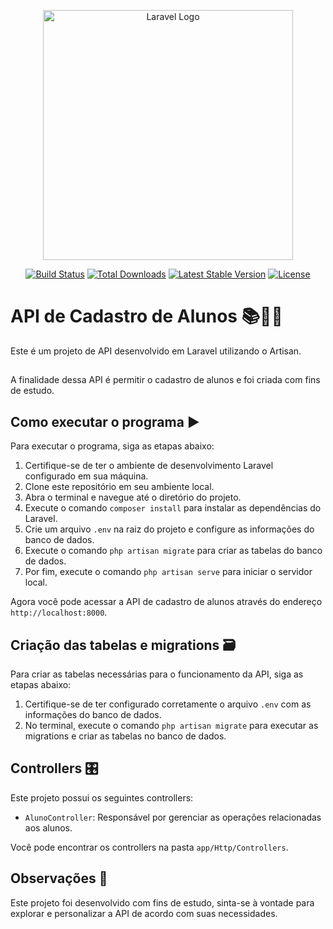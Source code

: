 <p align="center"><a href="https://laravel.com" target="_blank"><img src="https://raw.githubusercontent.com/laravel/art/master/logo-lockup/5%20SVG/2%20CMYK/1%20Full%20Color/laravel-logolockup-cmyk-red.svg" width="400" alt="Laravel Logo"></a></p>

<p align="center">
<a href="https://github.com/laravel/framework/actions"><img src="https://github.com/laravel/framework/workflows/tests/badge.svg" alt="Build Status"></a>
<a href="https://packagist.org/packages/laravel/framework"><img src="https://img.shields.io/packagist/dt/laravel/framework" alt="Total Downloads"></a>
<a href="https://packagist.org/packages/laravel/framework"><img src="https://img.shields.io/packagist/v/laravel/framework" alt="Latest Stable Version"></a>
<a href="https://packagist.org/packages/laravel/framework"><img src="https://img.shields.io/packagist/l/laravel/framework" alt="License"></a>
</p>

# API de Cadastro de Alunos 📚👨‍🎓

Este é um projeto de API desenvolvido em Laravel utilizando o Artisan. 

##

A finalidade dessa API é permitir o cadastro de alunos e foi criada com fins de estudo.

## Como executar o programa ▶️

Para executar o programa, siga as etapas abaixo:

1. Certifique-se de ter o ambiente de desenvolvimento Laravel configurado em sua máquina.
2. Clone este repositório em seu ambiente local.
3. Abra o terminal e navegue até o diretório do projeto.
4. Execute o comando `composer install` para instalar as dependências do Laravel.
5. Crie um arquivo `.env` na raiz do projeto e configure as informações do banco de dados.
6. Execute o comando `php artisan migrate` para criar as tabelas do banco de dados.
7. Por fim, execute o comando `php artisan serve` para iniciar o servidor local.

Agora você pode acessar a API de cadastro de alunos através do endereço `http://localhost:8000`.

## Criação das tabelas e migrations 🗃️

Para criar as tabelas necessárias para o funcionamento da API, siga as etapas abaixo:

1. Certifique-se de ter configurado corretamente o arquivo `.env` com as informações do banco de dados.
2. No terminal, execute o comando `php artisan migrate` para executar as migrations e criar as tabelas no banco de dados.

## Controllers 🎛️

Este projeto possui os seguintes controllers:

- `AlunoController`: Responsável por gerenciar as operações relacionadas aos alunos.

Você pode encontrar os controllers na pasta `app/Http/Controllers`.

## Observações 📝

Este projeto foi desenvolvido com fins de estudo, sinta-se à vontade para explorar e personalizar a API de acordo com suas necessidades.

